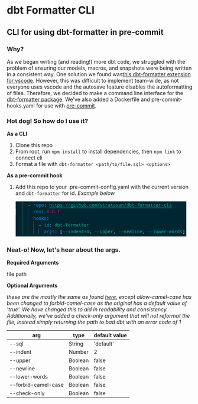 # dbt Formatter CLI

## CLI for using dbt-formatter in pre-commit

### Why?

As we began writing (and reading!) more dbt code, we struggled with the problem of ensuring our models, macros, and snapshots were being written in a consistent way. One solution we found was[this dbt-formatter extension for vscode](https://marketplace.visualstudio.com/items?itemName=henriblancke.vscode-dbt-formatter&utm_source=VSCode.pro&utm_campaign=AhmadAwais). However, this was difficult to implement team-wide, as not everyone uses vscode and the autosave feature disables the autoformatting of files. Therefore, we decided to make a command line interface for the [dbt-formatter package](https://github.com/henriblancke/dbt-formatter). We've also added a Dockerfile and pre-commit-hooks.yaml for use with [pre-commit](https://pre-commit.com/).

### Hot dog! So how do I use it?

**As a CLI**

1. Clone this repo
2. From root, run `npm install` to install dependencies, then `npm link` to connect cli
3. Format a file with `dbt-formatter <path/to/file.sql> <options>`

**As a pre-commit hook**

1. Add this repo to your .pre-commit-config.yaml with the current version and `dbt-formatter` for id. _Example below_

   ![pre-commit-config.yaml](images/pre-commit-hooks-yaml__screenshot.png)

### Neat-o! Now, let's hear about the args.

**Required Arguments**

file path

**Optional Arguments**

_these are the mostly the same as found [here](https://github.com/henriblancke/dbt-formatter), except allow-camel-case has been changed to forbid-camel-case as the original has a default value of 'true'. We have changed this to aid in readability and consistency. Additionally, we've added a check-only argument that will not reformat the file, instead simply returning the path to bad dbt with an error code of 1_

| arg                 | type    | default value |
| ------------------- | ------- | ------------- |
| --sql               | String  | 'default'     |
| --indent            | Number  | 2             |
| --upper             | Boolean | false         |
| --newline           | Boolean | false         |
| --lower-words       | Boolean | false         |
| --forbid-camel-case | Boolean | false         |
| --check-only        | Boolean | false         |
